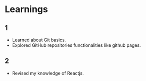 # Learnings

## 1
- Learned about Git basics.
- Explored GitHub repositories functionalities like github pages.

##  2
- Revised my knowledge of Reactjs.

